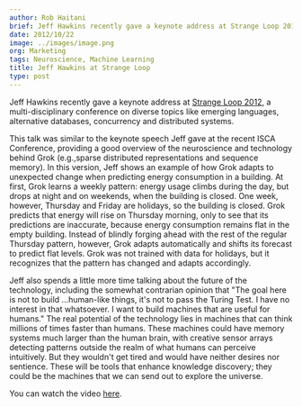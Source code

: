 ```yaml
---
author: Rob Haitani
brief: Jeff Hawkins recently gave a keynote address at Strange Loop 2012, a conference on diverse topics like emerging languages, alternative databases, concurrency and distributed systems.
date: 2012/10/22
image: ../images/image.png
org: Marketing
tags: Neuroscience, Machine Learning
title: Jeff Hawkins at Strange Loop
type: post
---
```


Jeff Hawkins recently gave a keynote address at
[Strange Loop 2012](https://thestrangeloop.com/), a multi-disciplinary
conference on diverse
topics like emerging languages, alternative databases, concurrency and
distributed systems.

This talk was similar to the keynote speech Jeff gave at the recent ISCA
Conference, providing a good overview of the neuroscience and technology behind
Grok (e.g.,sparse distributed representations and sequence memory). In this
version, Jeff shows an example of how Grok adapts to unexpected change when
predicting energy consumption in a building. At first, Grok learns a weekly
pattern: energy usage climbs during the day, but drops at night and on weekends,
when the building is closed. One week, however, Thursday and Friday are
holidays, so the building is closed. Grok predicts that energy will rise on
Thursday morning, only to see that its predictions are inaccurate, because
energy consumption remains flat in the empty building. Instead of blindly
forging ahead with the rest of the regular Thursday pattern, however, Grok
adapts automatically and shifts its forecast to predict flat levels.  Grok was
not trained with data for holidays, but it recognizes that the pattern has
changed and adapts accordingly.

Jeff also spends a little more time talking about the future of the technology,
including the somewhat contrarian opinion that "The goal here is not to build
...human-like things, it's not to pass the Turing Test. I have no interest in
that whatsoever. I want to build machines that are useful for humans."  The real
potential of the technology lies in machines that can think millions of times
faster than humans. These machines could have memory systems much larger than
the human brain, with creative sensor arrays detecting patterns outside the
realm of what humans can perceive intuitively. But they wouldn't get tired and
would have neither desires nor sentience. These will be tools that enhance
knowledge discovery; they could be the machines that we can send out to explore
the universe.

You can watch the video
[here](http://www.infoq.com/presentations/Brain-Computing).
